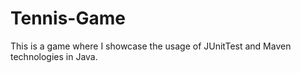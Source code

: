 # Tennis-Game

This is a game where I showcase the usage of JUnitTest and Maven technologies in Java.
